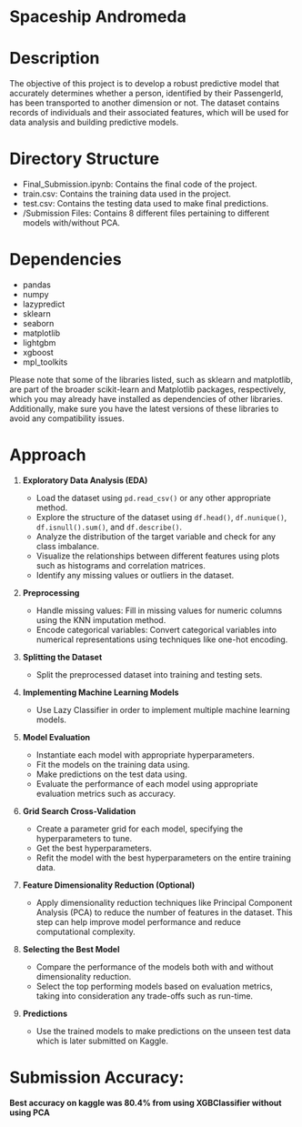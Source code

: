 # Spaceship Andromeda

# Description

The objective of this project is to develop a robust predictive model that accurately determines whether a person, identified by their PassengerId, has been transported to another dimension or not. The dataset contains records of individuals and their associated features, which will be used for data analysis and building predictive models.

# Directory Structure

- Final_Submission.ipynb: Contains the final code of the project.
- train.csv: Contains the training data used in the project.
- test.csv: Contains the testing data used to make final predictions.
- /Submission Files: Contains 8 different files pertaining to different models with/without PCA.

# Dependencies

- pandas
- numpy
- lazypredict
- sklearn
- seaborn
- matplotlib
- lightgbm
- xgboost
- mpl_toolkits

Please note that some of the libraries listed, such as sklearn and matplotlib, are part of the broader scikit-learn and Matplotlib packages, respectively, which you may already have installed as dependencies of other libraries. Additionally, make sure you have the latest versions of these libraries to avoid any compatibility issues.

# Approach

1. **Exploratory Data Analysis (EDA)**

   - Load the dataset using `pd.read_csv()` or any other appropriate method.
   - Explore the structure of the dataset using `df.head()`, `df.nunique()`, `df.isnull().sum()`, and `df.describe()`.
   - Analyze the distribution of the target variable and check for any class imbalance.
   - Visualize the relationships between different features using plots such as histograms and correlation matrices.
   - Identify any missing values or outliers in the dataset.

2. **Preprocessing**

   - Handle missing values: Fill in missing values for numeric columns using the KNN imputation method.
   - Encode categorical variables: Convert categorical variables into numerical representations using techniques like one-hot encoding.

3. **Splitting the Dataset**

   - Split the preprocessed dataset into training and testing sets.

4. **Implementing Machine Learning Models**

   - Use Lazy Classifier in order to implement multiple machine learning models.

5. **Model Evaluation**

   - Instantiate each model with appropriate hyperparameters.
   - Fit the models on the training data using.
   - Make predictions on the test data using.
   - Evaluate the performance of each model using appropriate evaluation metrics such as accuracy.

6. **Grid Search Cross-Validation**

   - Create a parameter grid for each model, specifying the hyperparameters to tune.
   - Get the best hyperparameters.
   - Refit the model with the best hyperparameters on the entire training data.

7. **Feature Dimensionality Reduction (Optional)**

   - Apply dimensionality reduction techniques like Principal Component Analysis (PCA) to reduce the number of features in the dataset. This step can help improve model performance and reduce computational complexity.

8. **Selecting the Best Model**

   - Compare the performance of the models both with and without dimensionality reduction.
   - Select the top performing models based on evaluation metrics, taking into consideration any trade-offs such as run-time.

9. **Predictions**

   - Use the trained models to make predictions on the unseen test data which is later submitted on Kaggle.

# Submission Accuracy:

 **Best accuracy on kaggle was 80.4% from using XGBClassifier without using PCA**
